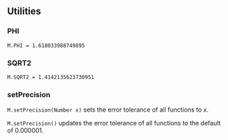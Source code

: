 ## Utilities


### PHI

`M.PHI = 1.618033988749895`


### SQRT2

`M.SQRT2 = 1.4142135623730951`


### setPrecision

`M.setPrecision(Number x)`
sets the error tolerance of all functions to x.

`M.setPrecision()`
updates the error tolerance of all functions to the default of 0.000001.
